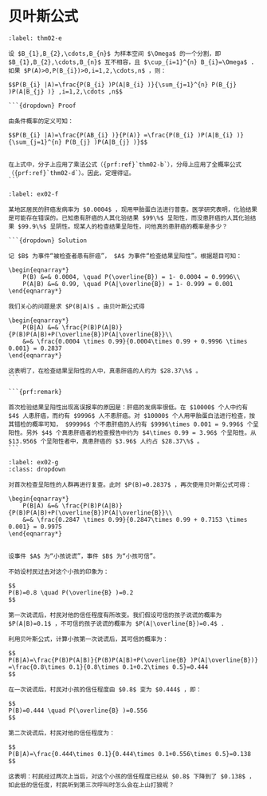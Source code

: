 # 贝叶斯公式

````{prf:theorem} 贝叶斯公式
:label: thm02-e

设 $B_{1},B_{2},\cdots,B_{n}$ 为样本空间 $\Omega$ 的一个分割，即 $B_{1},B_{2},\cdots,B_{n}$ 互不相容，且 $\cup_{i=1}^{n} B_{i}=\Omega$ .如果 $P(A)>0,P(B_{i})>0,i=1,2,\cdots,n$ ，则：

$$P(B_{i} |A)=\frac{P(B_{i} )P(A|B_{i} )}{\sum_{j=1}^{n} P(B_{j} )P(A|B_{j} )} ,i=1,2,\cdots ,n$$

```{dropdown} Proof

由条件概率的定义可知：

$$P(B_{i} |A)=\frac{P(AB_{i} )}{P(A)} =\frac{P(B_{i} )P(A|B_{i} )}{\sum_{j=1}^{n} P(B_{j} )P(A|B_{j} )}$$


在上式中，分子上应用了乘法公式（{prf:ref}`thm02-b`），分母上应用了全概率公式（{prf:ref}`thm02-d`）。因此，定理得证。
```
````

````{prf:example} 肝癌首测
:label: ex02-f

某地区居民的肝癌发病率为 $0.0004$ ，现用甲胎蛋白法进行普查。医学研究表明，化验结果是可能存在错误的。已知患有肝癌的人其化验结果 $99\%$ 呈阳性，而没患肝癌的人其化验结果 $99.9\%$ 呈阴性。现某人的检查结果呈阳性，问他真的患肝癌的概率是多少？

```{dropdown} Solution

记 $B$ 为事件“被检查者患有肝癌”， $A$ 为事件“检查结果呈阳性”。根据题目可知：

\begin{eqnarray*}
    P(B) &=& 0.0004, \quad P(\overline{B}) = 1- 0.0004 = 0.9996\\
    P(A|B) &=& 0.99, \quad P(A|\overline{B}) = 1- 0.999 = 0.001
\end{eqnarray*}

我们关心的问题是求 $P(B|A)$ 。由贝叶斯公式得

\begin{eqnarray*}
    P(B|A) &=& \frac{P(B)P(A|B)}{P(B)P(A|B)+P(\overline{B})P(A|\overline{B}}\\
    &=& \frac{0.0004 \times 0.99}{0.0004\times 0.99 + 0.9996 \times 0.001} = 0.2837
\end{eqnarray*}

这表明了，在检查结果呈阳性的人中，真患肝癌的人约为 $28.37\%$ 。
```

```{prf:remark}

首次检验结果呈阳性出现高误报率的原因是：肝癌的发病率很低。在 $10000$ 个人中约有 $4$ 人患肝癌，而约有 $9996$ 人不患肝癌。对 $10000$ 个人用甲胎蛋白法进行检查，按其错检的概率可知， $99996$ 个不患肝癌的人约有 $9996\times 0.001 = 9.996$ 个呈阳性。另外 $4$ 个真患肝癌者的检查报告中约为 $4\times 0.99 = 3.96$ 个呈阳性。从 $13.956$ 个呈阳性者中，真患肝癌的 $3.96$ 人约占 $28.37\%$ 。
```
````

````{prf:example} 肝癌复测
:label: ex02-g
:class: dropdown

对首次检查呈阳性的人群再进行复查。此时 $P(B)=0.2837$ ，再次使用贝叶斯公式可得：

\begin{eqnarray*}
    P(B|A) &=& \frac{P(B)P(A|B)}{P(B)P(A|B)+P(\overline{B})P(A|\overline{B}}\\
    &=& \frac{0.2847 \times 0.99}{0.2847\times 0.99 + 0.7153 \times 0.001} = 0.9975
\end{eqnarray*}

````

```{prf:example} “狼来了”

设事件 $A$ 为“小孩说谎”，事件 $B$ 为“小孩可信”。

不妨设村民过去对这个小孩的印象为：

$$
P(B)=0.8 \quad P(\overline{B} )=0.2
$$

第一次说谎后，村民对他的信任程度有所改变。我们假设可信的孩子说谎的概率为 $P(A|B)=0.1$ ，不可信的孩子说谎的概率为 $P(A|\overline{B})=0.4$ .

利用贝叶斯公式，计算小孩第一次说谎后，其可信的概率为：

$$
P(B|A)=\frac{P(B)P(A|B)}{P(B)P(A|B)+P(\overline{B} )P(A|\overline{B})} =\frac{0.8\times 0.1}{0.8\times 0.1+0.2\times 0.5}=0.444
$$

在一次说谎后，村民对小孩的信任程度由 $0.8$ 变为 $0.444$ ，即：

$$
P(B)=0.444 \quad P(\overline{B} )=0.556
$$

第二次说谎后，村民对他的信任程度为：

$$
P(B|A)=\frac{0.444\times 0.1}{0.444\times 0.1+0.556\times 0.5}=0.138
$$

这表明：村民经过两次上当后，对这个小孩的信任程度已经从 $0.8$ 下降到了 $0.138$ ，如此低的信任度，村民听到第三次呼叫时怎么会在上山打狼呢？
```




